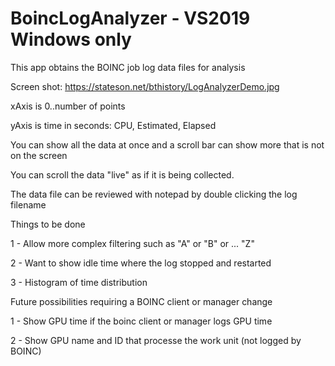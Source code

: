 # BoincLogAnalyzer - VS2019 Windows only
This app obtains the BOINC job log data files for analysis

Screen shot: https://stateson.net/bthistory/LogAnalyzerDemo.jpg

xAxis is 0..number of points

yAxis is time in seconds: CPU, Estimated, Elapsed

You can show all the data at once and a scroll bar can show more that is not on the screen

You can scroll the data "live" as if it is being collected.

The data file can be reviewed with notepad by double clicking the log filename

Things to be done

1 - Allow more complex filtering such as "A" or "B" or ... "Z"

2 - Want to show idle time where the log stopped and restarted

3 - Histogram of time distribution

Future possibilities requiring a BOINC client or manager change

1 - Show GPU time if the boinc client or manager logs GPU time

2 - Show GPU name and ID that processe the work unit (not logged by BOINC)
